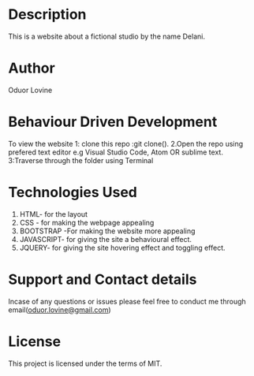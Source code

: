 # Description
This is a website about a fictional studio by the name Delani.
# Author
Oduor Lovine
# Behaviour Driven Development
To view the website 1: clone this repo :git clone(). 2.Open the repo using prefered text editor e.g Visual Studio Code, Atom OR sublime text. 3:Traverse through the folder using Terminal
# Technologies Used
1. HTML- for the layout
2. CSS - for making the webpage appealing
3. BOOTSTRAP -For making the website more appealing
4. JAVASCRIPT- for giving the site a behavioural effect.
5. JQUERY- for giving the site hovering effect and toggling effect.
# Support and Contact details
Incase of any questions or issues please feel free to conduct me through email(oduor.lovine@gmail.com)

# License
This project is licensed under the terms of MIT.
